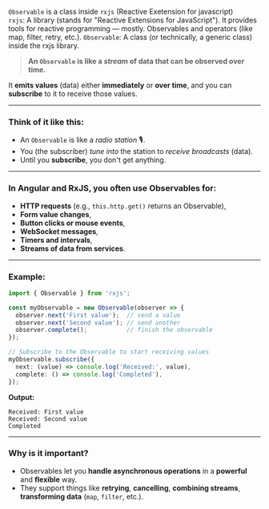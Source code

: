 `Observable` is a class inside `rxjs` (Reactive Exetension for javascript)  
`rxjs`: A library (stands for "Reactive Extensions for JavaScript"). It provides tools for reactive programming — mostly. Observables and operators (like map, filter, retry, etc.).
`Observable`: A class (or technically, a generic class) inside the rxjs library.  


> **An `Observable` is like a *stream* of data that can be observed over time.**

It **emits values** (data) either **immediately** or **over time**, and you can **subscribe** to it to receive those values.

---

### Think of it like this:
- An `Observable` is like a *radio station* 🎙️.
- You (the subscriber) *tune into* the station to *receive broadcasts* (data).
- Until you **subscribe**, you don't get anything.

---

### In **Angular** and **RxJS**, you often use Observables for:
- **HTTP requests** (e.g., `this.http.get()` returns an Observable),
- **Form value changes**,
- **Button clicks or mouse events**,
- **WebSocket messages**,
- **Timers and intervals**,
- **Streams of data from services**.

---

### Example:

```typescript
import { Observable } from 'rxjs';

const myObservable = new Observable(observer => {
  observer.next('First value');  // send a value
  observer.next('Second value'); // send another
  observer.complete();           // finish the observable
});

// Subscribe to the Observable to start receiving values
myObservable.subscribe({
  next: (value) => console.log('Received:', value),
  complete: () => console.log('Completed'),
});
```

**Output:**
```
Received: First value
Received: Second value
Completed
```

---

### Why is it important?

- Observables let you **handle asynchronous operations** in a **powerful** and **flexible** way.
- They support things like **retrying**, **cancelling**, **combining streams**, **transforming data** (`map`, `filter`, etc.).